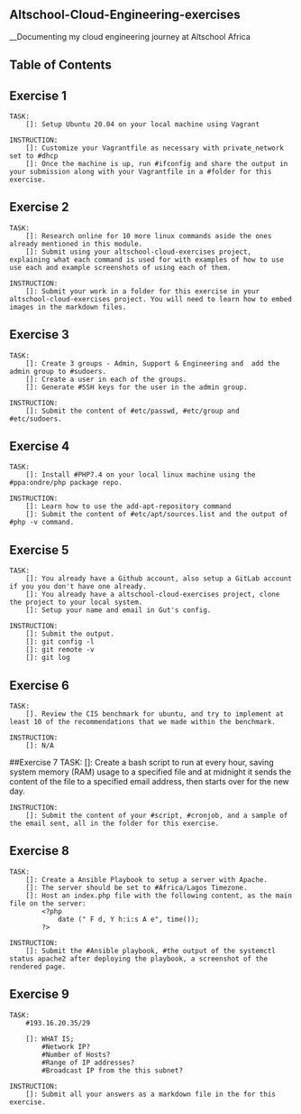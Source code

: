 ## Altschool-Cloud-Engineering-exercises
__Documenting my cloud engineering journey at Altschool Africa

## Table of Contents

## Exercise 1
    TASK: 
        []: Setup Ubuntu 20.04 on your local machine using Vagrant

    INSTRUCTION:
        []: Customize your Vagrantfile as necessary with private_network set to #dhcp
        []: Once the machine is up, run #ifconfig and share the output in your submission along with your Vagrantfile in a #folder for this exercise.

## Exercise 2
    TASK:
        []: Research online for 10 more linux commands aside the ones already mentioned in this module.
        []: Submit using your altschool-cloud-exercises project, explaining what each command is used for with examples of how to use use each and example screenshots of using each of them.
       
    INSTRUCTION:
        []: Submit your work in a folder for this exercise in your altschool-cloud-exercises project. You will need to learn how to embed images in the markdown files. 


## Exercise 3
    TASK:
        []: Create 3 groups - Admin, Support & Engineering and  add the admin group to #sudoers.
        []: Create a user in each of the groups.
        []: Generate #SSH keys for the user in the admin group.
    
    INSTRUCTION:
        []: Submit the content of #etc/passwd, #etc/group and #etc/sudoers.


## Exercise 4
    TASK:
        []: Install #PHP7.4 on your local linux machine using the #ppa:ondre/php package repo.
    
    INSTRUCTION:
        []: Learn how to use the add-apt-repository command
        []: Submit the content of #etc/apt/sources.list and the output of #php -v command.


## Exercise 5
    TASK:
        []: You already have a Github account, also setup a GitLab account if you you don't have one already.
        []: You already have a altschool-cloud-exercises project, clone the project to your local system.
        []: Setup your name and email in Gut's config.

    INSTRUCTION:
        []: Submit the output.
        []: git config -l
        []: git remote -v
        []: git log


## Exercise 6
    TASK:
        []. Review the CIS benchmark for ubuntu, and try to implement at least 10 of the recommendations that we made within the benchmark.

    INSTRUCTION:
        []: N/A


##Exercise 7
    TASK:
        []: Create a bash script to run at every hour, saving system memory (RAM) usage to a specified file and at midnight it sends the content of the file to a specified email address, then starts over for the new day.
    
    INSTRUCTION:
        []: Submit the content of your #script, #cronjob, and a sample of the email sent, all in the folder for this exercise.


## Exercise 8
    TASK:
        []: Create a Ansible Playbook to setup a server with Apache.
        []: The server should be set to #Africa/Lagos Timezone.
        []: Host an index.php file with the following content, as the main file on the server:
            <?php
                date (" F d, Y h:i:s A e", time());
            ?> 
    
    INSTRUCTION:
        []: Submit the #Ansible playbook, #the output of the systemctl status apache2 after deploying the playbook, a screenshot of the rendered page.


## Exercise 9
    TASK:
        #193.16.20.35/29

        []: WHAT IS; 
            #Network IP?
            #Number of Hosts?
            #Range of IP addresses?
            #Broadcast IP from the this subnet? 
    
    INSTRUCTION:
        []: Submit all your answers as a markdown file in the for this exercise.